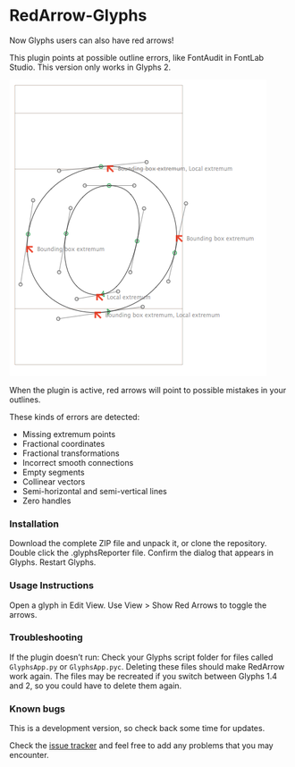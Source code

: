 RedArrow-Glyphs
===============

Now Glyphs users can also have red arrows!

This plugin points at possible outline errors, like FontAudit in FontLab Studio. This version only works in Glyphs 2.

![](screenshot.png)

When the plugin is active, red arrows will point to possible mistakes in your outlines.

These kinds of errors are detected:

* Missing extremum points
* Fractional coordinates
* Fractional transformations
* Incorrect smooth connections
* Empty segments
* Collinear vectors
* Semi-horizontal and semi-vertical lines
* Zero handles

### Installation

Download the complete ZIP file and unpack it, or clone the repository.
Double click the .glyphsReporter file. Confirm the dialog that appears in Glyphs.
Restart Glyphs.

### Usage Instructions

Open a glyph in Edit View.
Use View > Show Red Arrows to toggle the arrows.

### Troubleshooting

If the plugin doesn’t run: Check your Glyphs script folder for files called `GlyphsApp.py` or `GlyphsApp.pyc`.
Deleting these files should make RedArrow work again. The files may be recreated if you switch between Glyphs 1.4 and 2, so you could have to delete them again.

### Known bugs

This is a development version, so check back some time for updates.

Check the [issue tracker](https://github.com/jenskutilek/RedArrow-Glyphs/issues) and feel free to add any problems that you may encounter.